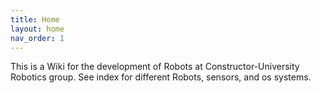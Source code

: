 ```yaml
---
title: Home
layout: home
nav_order: 1
---
```


This is a Wiki for the development of Robots at Constructor-University Robotics group. See index for different Robots, sensors, and os systems.
